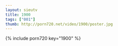 ```yaml
--- 
layout: sieutv
title: 1900
tags: ["001"]
thumb: http://porn720.net/video/1900/poster.jpg
---
```

{% include porn720 key="1900" %} 
